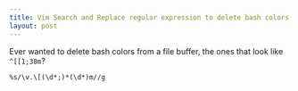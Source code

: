```yaml
---
title: Vim Search and Replace regular expression to delete bash colors from file/buffer
layout: post
---
```


Ever wanted to delete bash colors from a file buffer, the ones that look like `^[[1;38m`?

```
%s/\v.\[(\d*;)*(\d*)m//g
```
